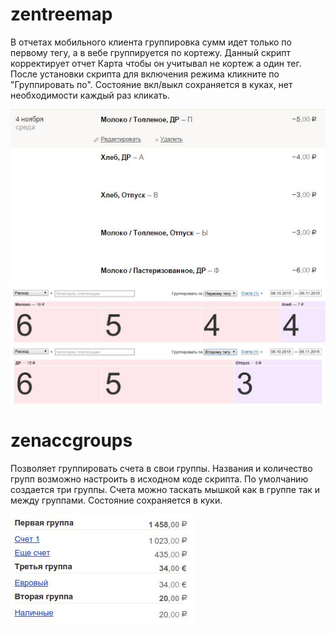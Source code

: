 # zentreemap
В отчетах мобильного клиента группировка сумм идет только по первому тегу, а в вебе группируется по кортежу. Данный скрипт корректирует отчет Карта чтобы он учитывал не кортеж а один тег.
После установки скрипта для включения режима кликните по "Группировать по". Состояние вкл/выкл сохраняется в куках, нет необходимости каждый раз кликать.

![](img/zentreemap/zentreemap3.jpg)
![](img/zentreemap/zentreemap1.jpg)
![](img/zentreemap/zentreemap2.jpg)

# zenaccgroups
Позволяет группировать счета в свои группы. Названия и количество групп возможно настроить в исходном коде скрипта. По умолчанию создается три группы. Счета можно таскать мышкой как в группе так и между группами. Состояние сохраняется в куки.

![](img/zenaccgroups/zenaccgroups1.jpg)
